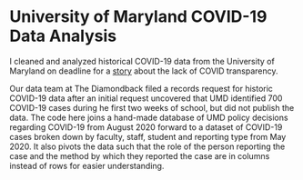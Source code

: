 # University of Maryland COVID-19 Data Analysis
I cleaned and analyzed historical COVID-19 data from the University of Maryland on deadline for a [story](https://dbknews.com/2022/10/03/umd-more-than-1200-covid-19-cases-first-month-fall/) about the lack of COVID transparency.

Our data team at The Diamondback filed a records request for historic COVID-19 data after an initial request uncovered that UMD identified 700 COVID-19 cases during he first two weeks of school, but did not publish the data. 
The code here joins a hand-made database of UMD policy decisions regarding COVID-19 from August 2020 forward to a dataset of COVID-19 cases broken down by faculty, staff, student and reporting type from May 2020. It also pivots the data such that the role of the person reporting the case and the method by which they reported the case are in columns instead of rows for easier understanding. 

